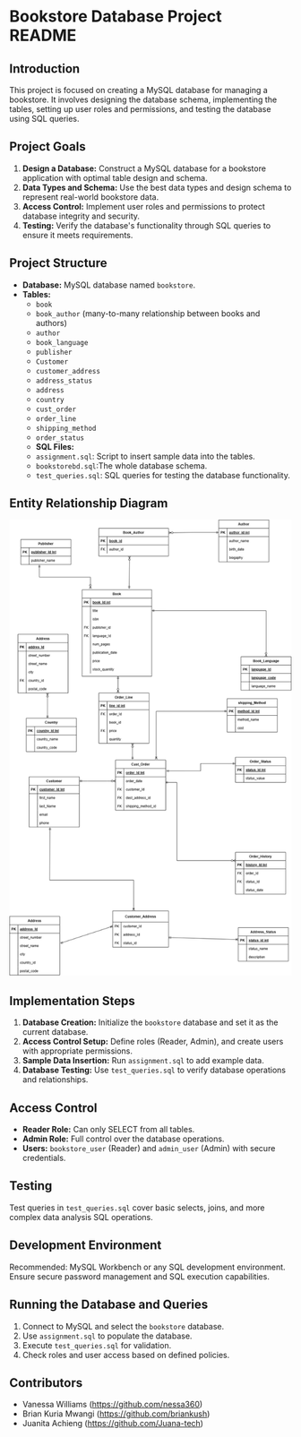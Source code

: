 # Bookstore Database Project README

## Introduction
This project is focused on creating a MySQL database for managing a bookstore. It involves designing the database schema, implementing the tables, setting up user roles and permissions, and testing the database using SQL queries.

## Project Goals
1. **Design a Database:** Construct a MySQL database for a bookstore application with optimal table design and schema.
2. **Data Types and Schema:** Use the best data types and design schema to represent real-world bookstore data.
3. **Access Control:** Implement user roles and permissions to protect database integrity and security.
4. **Testing:** Verify the database's functionality through SQL queries to ensure it meets requirements.

## Project Structure
- **Database:** MySQL database named `bookstore`.
- **Tables:**
  - `book`
  - `book_author` (many-to-many relationship between books and authors)
  - `author`
  - `book_language`
  - `publisher`
  - `Customer`
  - `customer_address`
  - `address_status`
  - `address`
  - `country`
  - `cust_order`
  - `order_line`
  - `shipping_method`
  - `order_status`
  - **SQL Files:**
  - `assignment.sql`: Script to insert sample data into the tables.
  - `bookstorebd.sql`:The whole database schema.
  - `test_queries.sql`: SQL queries for testing the database functionality.

## Entity Relationship Diagram
![Bookstore Database ERD](BookStore.drawio.png)
  

## Implementation Steps
1. **Database Creation:** Initialize the `bookstore` database and set it as the current database.
2. **Access Control Setup:** Define roles (Reader, Admin), and create users with appropriate permissions.
3. **Sample Data Insertion:** Run `assignment.sql` to add example data.
4. **Database Testing:** Use `test_queries.sql` to verify database operations and relationships.

## Access Control
- **Reader Role:** Can only SELECT from all tables.
- **Admin Role:** Full control over the database operations.
- **Users:** `bookstore_user` (Reader) and `admin_user` (Admin) with secure credentials.

## Testing
Test queries in `test_queries.sql` cover basic selects, joins, and more complex data analysis SQL operations.

## Development Environment
Recommended: MySQL Workbench or any SQL development environment. Ensure secure password management and SQL execution capabilities.

## Running the Database and Queries
1. Connect to MySQL and select the `bookstore` database.
3. Use `assignment.sql` to populate the database.
4. Execute `test_queries.sql` for validation.
5. Check roles and user access based on defined policies.


## Contributors
- Vanessa Williams (https://github.com/nessa360)
- Brian Kuria Mwangi (https://github.com/briankush)
- Juanita Achieng (https://github.com/Juana-tech)


